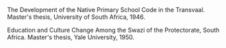 The Development of the Native Primary School Code in the Transvaal. Master's thesis, University of South Africa, 1946. 

Education and Culture Change Among the Swazi of the Protectorate, South Africa. Master's thesis, Yale University, 1950.
